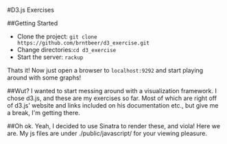 #D3.js Exercises

##Getting Started
* Clone the project: `git clone https://github.com/brntbeer/d3_exercise.git`
* Change directories:`cd d3_exercise`
* Start the server: `rackup`

Thats it! Now just open a browser to `localhost:9292` and start playing around
with some graphs!


##Wut?
I wanted to start messing around with a visualization framework. I chose
d3.js, and these are my exercises so far. Most of which are right off of
d3.js' website and links included on his documentation etc., but give me a 
break, I'm getting there.


##Oh ok.
Yeah, I decided to use Sinatra to render these, and viola! Here we are.
My js files are under ./public/javascript/ for your viewing pleasure.
